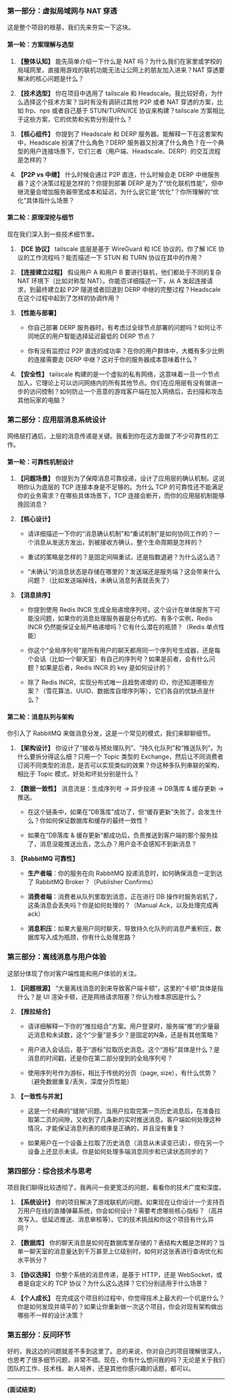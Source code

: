 
### **第一部分：虚拟局域网与 NAT 穿透**

这是整个项目的根基，我们先来夯实一下这块。

#### **第一轮：方案理解与选型**

1. **【整体认知】** 能先简单介绍一下什么是 NAT 吗？为什么我们在家里或学校的局域网里，直接用游戏的联机功能无法让公网上的朋友加入进来？NAT 穿透要解决的核心问题是什么？
    
2. **【技术选型】** 你在项目中选用了 tailscale 和 Headscale。我比较好奇，为什么选择这个技术方案？当时有没有调研过其他 P2P 或者 NAT 穿透的方案，比如 frp、nps 或者自己基于 STUN/TURN/ICE 协议来构建？tailscale 方案相比于这些方案，它的优势和劣势分别是什么？
    
3. **【核心组件】** 你提到了 Headscale 和 DERP 服务器。能解释一下在这套架构中，Headscale 扮演了什么角色？DERP 服务器又扮演了什么角色？在一个典型的用户连接场景下，它们三者（用户端、Headscale、DERP）的交互流程是怎样的？
    
4. **【P2P vs 中继】** 什么时候会通过 P2P 直连，什么时候会走 DERP 中继服务器？这个决策过程是怎样的？你提到部署 DERP 是为了“优化联机性能”，但中继流量会增加服务器带宽成本和延迟，为什么说它是“优化”？你所理解的“优化”具体指什么场景？
    

#### **第二轮：原理深挖与细节**

现在我们深入到一些技术细节里。

1. **【ICE 协议】** tailscale 底层是基于 WireGuard 和 ICE 协议的。你了解 ICE 协议的工作流程吗？能否描述一下 STUN 和 TURN 协议在其中的作用？
    
2. **【连接建立过程】** 假设用户 A 和用户 B 要进行联机，他们都处于不同的复杂 NAT 环境下（比如对称型 NAT）。你能否详细描述一下，从 A 发起连接请求，到最终建立起 P2P 隧道或者回退到 DERP 中继的完整过程？Headscale 在这个过程中起到了怎样的协调作用？
    
3. **【性能与部署】**
    
    - 你自己部署 DERP 服务器时，有考虑过全球节点部署的问题吗？如何让不同地区的用户智能选择延迟最低的 DERP 节点？
        
    - 你有没有监控过 P2P 直连的成功率？在你的用户群体中，大概有多少比例的连接需要走 DERP 中继？这对于你的服务器成本意味着什么？
        
4. **【安全性】** tailscale 构建的是一个虚拟的私有网络，这意味着一旦一个节点加入，它理论上可以访问网络内的所有其他节点。你们在应用层有没有做进一步的访问控制？如何防止一个恶意的游戏客户端在加入网络后，去扫描和攻击其他玩家的电脑？
    

### **第二部分：应用层消息系统设计**

网络层打通后，上层的消息传递是关键。我看到你在这方面做了不少可靠性的工作。

#### **第一轮：可靠性机制设计**

1. **【问题场景】** 你提到为了保障消息可靠投递，设计了应用层的确认机制。这说明你认为底层的 TCP 连接本身是不足够的。为什么 TCP 的可靠性还不能满足你的业务需求？在哪些具体场景下，TCP 连接会断开，而你的应用层机制能够挽回消息？
    
2. **【核心设计】**
    
    - 请详细描述一下你的“消息确认机制”和“重试机制”是如何协同工作的？一个消息从发送方发出，到被接收方确认，整个生命周期是怎样的？
        
    - 重试的策略是怎样的？是固定间隔重试，还是指数退避？为什么这么选？
        
    - “未确认”的消息状态是存储在哪里的？发送端还是服务端？这会带来什么问题？（比如发送端掉线，未确认消息列表就丢失了）
        
3. **【消息排序】**
    
    - 你提到使用 Redis INCR 生成全局递增序列号。这个设计在单体服务下可能没问题，如果你的消息处理服务器是分布式的、有多个实例，Redis INCR 仍然能保证全局严格递增吗？它有什么潜在的瓶颈？（Redis 单点性能）
        
    - 你这个“全局序列号”是所有用户的聊天都用同一个序列号生成器，还是每个会话（比如一个聊天室）有自己的序列号？如果是前者，会有什么问题？如果是后者，Redis INCR 的 key 是如何设计的？
        
    - 除了 Redis INCR，实现分布式唯一且趋势递增的 ID，你还知道哪些方案？（雪花算法、UUID、数据库自增序列等），它们各自的优缺点是什么？
        

#### **第二轮：消息队列与架构**

你引入了 RabbitMQ 来做消息分发，这是一个常见的模式，我们来聊聊细节。

1. **【架构设计】** 你设计了“接收与预处理队列”、“持久化队列”和“推送队列”。为什么要拆分得这么细？只用一个 Topic 类型的 Exchange，然后让不同消费者订阅不同类型的消息，是否可以实现类似的效果？你这种多队列串联的架构，相比于 Topic 模式，好处和坏处分别是什么？
    
2. **【数据一致性】** 消息流是：生成序列号 -> 异步投递 -> DB落库 & 缓存更新 -> 推送。
    
    - 在这个链条中，如果在“DB落库”成功了，但“缓存更新”失败了，会发生什么？你如何保证数据库和缓存的最终一致性？
        
    - 如果在“DB落库 & 缓存更新”都成功后，负责推送到客户端的那个服务挂了，消息没能推送出去，怎么办？用户会不会感知不到新消息？
        
3. **【RabbitMQ 可靠性】**
    
    - **生产者端**：你的服务在向 RabbitMQ 投递消息时，如何确保消息一定到达了 RabbitMQ Broker？（Publisher Confirms）
        
    - **消费者端**：消费者从队列里取到消息，正在进行 DB 操作时服务宕机了，这条消息会丢失吗？你是如何处理的？（Manual Ack，以及处理完成再 ack）
        
    - **消息积压**：如果大量用户同时聊天，导致持久化队列的消息严重积压，数据库写入成为瓶颈，你有什么处理思路？
        

### **第三部分：离线消息与用户体验**

这部分体现了你对客户端性能和用户体验的关注。

1. **【问题根源】** “大量离线消息的到来导致客户端卡顿”，这里的“卡顿”具体是指什么？是 UI 渲染卡顿，还是网络请求阻塞？你认为根本原因是什么？
    
2. **【推拉结合】**
    
    - 请详细解释一下你的“推拉结合”方案。用户登录时，服务端“推”的少量最近消息和未读数，这个“少量”是多少？是固定的N条，还是有其他策略？
        
    - 用户进入会话后，基于“游标”拉取历史消息。这个“游标”具体是什么？是消息的时间戳，还是你在第二部分提到的全局序列号？
        
    - 使用序列号作为游标，相比于传统的分页（page, size），有什么优势？（避免数据重复/丢失，深度分页性能）
        
3. **【一致性与并发】**
    
    - 这是一个经典的“缝隙”问题。当用户拉取完第一页历史消息后，在准备拉取第二页的间隙，又收到了几条新的实时推送消息。客户端如何处理这种情况，才能保证消息列表的顺序是正确的，并且没有重复？
        
    - 如果用户在一个设备上拉取了历史消息（消息从未读变已读），但在另一个设备上还显示未读。你是如何处理多端消息同步和已读状态同步的？
        

### **第四部分：综合技术与思考**

项目我们聊得比较透彻了，我再问一些更宽泛的问题，看看你的技术广度和深度。

1. **【系统设计】** 你的项目解决了游戏联机的问题。如果现在让你设计一个支持百万用户在线的直播弹幕系统，你会如何设计？需要考虑哪些核心指标？（高并发写入、低延迟推送、消息审核等）。它的技术挑战和你这个项目有什么异同？
    
2. **【数据库】** 你的聊天消息是如何在数据库里存储的？表结构大概是怎样的？当单一聊天室的消息量达到千万甚至上亿级别时，如何对这张表进行查询优化和水平拆分？
    
3. **【协议选择】** 你整个系统的消息传递，是基于 HTTP，还是 WebSocket，或者是自定义的 TCP 协议？为什么这么选择？它们分别适用于什么场景？
    
4. **【个人成长】** 在完成这个项目的过程中，你觉得技术上最大的一个坑是什么？你是如何发现并填平的？如果让你重新做一次这个项目，你会对现有架构做出哪些不一样的设计决策？
    

### **第五部分：反问环节**

好的，我这边的问题就差不多到这里了。总的来说，你对自己的项目理解很深入，也思考了很多细节问题，非常不错。现在，你有什么想问我的吗？无论是关于我们团队的工作、技术栈、新人培养，还是其他你感兴趣的话题，都可以。

---

**(面试结束)**